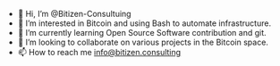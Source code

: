 - 👋 Hi, I’m @Bitizen-Consultuing
- 👀 I’m interested in Bitcoin and using Bash to automate infrastructure.
- 🌱 I’m currently learning Open Source Software contribution and git.
- 💞️ I’m looking to collaborate on various projects in the Bitcoin space.
- 📫 How to reach me info@bitizen.consulting

<!---
Bitizen-Consultuing/Bitizen-Consultuing is a ✨ special ✨ repository because its `README.md` (this file) appears on your GitHub profile.
You can click the Preview link to take a look at your changes.
--->
